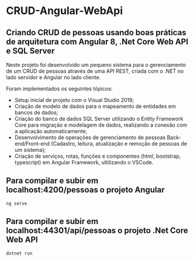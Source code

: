 # CRUD-Angular-WebApi
<h2>Criando CRUD de pessoas usando boas práticas de arquitetura com Angular 8, .Net Core Web API e SQL Server</h2>

Neste projeto foi desenvolvido um pequeno sistema para o gerenciamento de um CRUD de pessoas através de uma API REST, criada com o .NET no lado servidor e Angular no lado cliente.

Foram implementados os seguintes tópicos:

* Setup inicial de projeto com o Visual Studio 2019;
* Criação de modelo de dados para o mapeamento de entidades em bancos de dados;
* Criação do banco de dados SQL Server utilizando o Entity Framework Core para migração e modelagem de dados, realizando a conexão com a aplicação automaticamente;
* Desenvolvimento de operações de gerenciamento de pessoas Back-end/Front-end (Cadastro, leitura, atualização e remoção de pessoas de um sistema);
* Criação de serviços, rotas, funções e componentes (html, bootstrap, typescript) em Angular Framework, ultilizando o VSCode.

<h2>Para compilar e subir em localhost:4200/pessoas o projeto Angular</h2>

```
ng serve
```

<h2>Para compilar e subir em localhost:44301/api/pessoas o projeto .Net Core Web API</h2>

```
dotnet run
```
